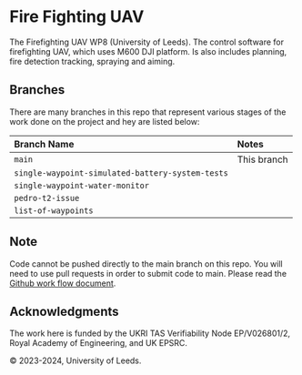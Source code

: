 # Fire Fighting UAV

The Firefighting UAV WP8 (University of Leeds). The control software for firefighting UAV, which uses M600 DJI platform.  Is also includes planning, fire detection tracking, spraying and aiming.

## Branches

There are many branches in this repo that represent various stages of the work done on the project and hey are listed below:

| Branch Name | Notes |
|:--|:--|
| `main` | This branch |
| `single-waypoint-simulated-battery-system-tests` | |
| `single-waypoint-water-monitor` | |
| `pedro-t2-issue` | |
| `list-of-waypoints` | |

## Note

Code cannot be pushed directly to the main branch on this repo.  You will need to use pull requests in order to submit code to main.  Please read the [Github work flow document](https://docs.github.com/en/get-started/using-github/github-flow).

## Acknowledgments

The work here is funded by the UKRI TAS Verifiability Node EP/V026801/2, Royal Academy of Engineering, and UK EPSRC.

© 2023-2024, University of Leeds.
